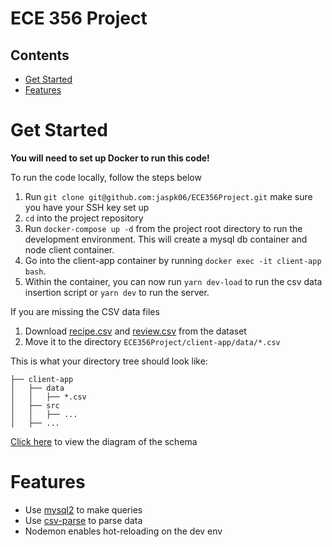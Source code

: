 # ECE 356 Project

## Contents
  - [Get Started](#get-started)
  - [Features](#features)

# Get Started

**You will need to set up Docker to run this code!**

To run the code locally, follow the steps below  
1. Run `git clone git@github.com:jaspk06/ECE356Project.git` make sure you have your SSH key set up
2. `cd` into the project repository  
3. Run `docker-compose up -d` from the project root directory to run the development environment. This will create a mysql db container and node client container.
4. Go into the client-app container by running `docker exec -it client-app bash`.
5. Within the container, you can now run `yarn dev-load` to run the csv data insertion script or `yarn dev` to run the server.

If you are missing the CSV data files
1. Download [recipe.csv](https://www.kaggle.com/kanaryayi/recipe-ingredients-and-reviews?select=recipes.csv) and [review.csv](https://www.kaggle.com/kanaryayi/recipe-ingredients-and-reviews?select=reviews.csv) from the dataset
2. Move it to the directory `ECE356Project/client-app/data/*.csv`

This is what your directory tree should look like:
```
├── client-app
│   ├── data
│   │   ├── *.csv
│   ├── src
│   │   ├── ...
│   ├── ...
```

[Click here](https://dbdiagram.io/d/61a168448c901501c0d4b260) to view the diagram of the schema

# Features

- Use [mysql2](https://github.com/sidorares/node-mysql2) to make queries
- Use [csv-parse](https://github.com/adaltas/node-csv) to parse data
- Nodemon enables hot-reloading on the dev env

